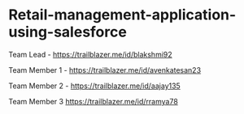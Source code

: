 # Retail-management-application-using-salesforce

Team Lead - https://trailblazer.me/id/blakshmi92

Team Member 1 - https://trailblazer.me/id/avenkatesan23

Team Member 2 - https://trailblazer.me/id/aajay135

Team Member 3 https://trailblazer.me/id/rramya78
